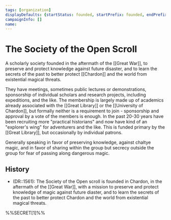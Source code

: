 ```yaml
---
tags: [organization]
displayDefaults: {startStatus: founded, startPrefix: founded, endPrefix: disbanded, endStatus: disbanded}
campaignInfo: []
name:
---
```


# The Society of the Open Scroll

A scholarly society founded in the aftermath of the [[Great War]], to preserve and protect knowledge against future disaster, and to learn the secrets of the past to better protect [[Chardon]] and the world from existential magical threats.

They have meetings, sometimes public lectures or demonstrations, sponsorship of individual scholars and research projects, including expeditions, and the like. The membership is largely made up of academics already associated with the [[Great Library]] or the [[University of Chardon]], but formally neither is a requirement to join - sponsorship and approval by a vote of the members is enough. In the past 20-30 years have been recruiting more "practical historians" and now have kind of an "explorer's wing" for adventurers and the like. This is funded primary by the [[Great Library]], but occasionally by individual patrons.

Generally speaking in favor of preserving knowledge, against chaltye magic, and in favor of sharing within the group but secrecy outside the group for fear of passing along dangerous magic.

## History

- (DR::1561): The Society of the Open scroll is founded in Chardon, in the aftermath of the [[Great War]], with a mission to preserve and protect knowledge of magic against future diaster, and to learn the secrets of the past to better protect Chardon and the world from existential magical threats. 

%%SECRET[1]%%